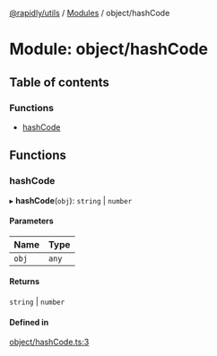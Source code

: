 [@rapidly/utils](../README.md) / [Modules](../modules.md) / object/hashCode

# Module: object/hashCode

## Table of contents

### Functions

- [hashCode](object_hashCode.md#hashcode)

## Functions

### hashCode

▸ **hashCode**(`obj`): `string` \| `number`

#### Parameters

| Name | Type |
| :------ | :------ |
| `obj` | `any` |

#### Returns

`string` \| `number`

#### Defined in

[object/hashCode.ts:3](https://github.com/canguser/rapidly-utils/blob/9cbb270/main/object/hashCode.ts#L3)
